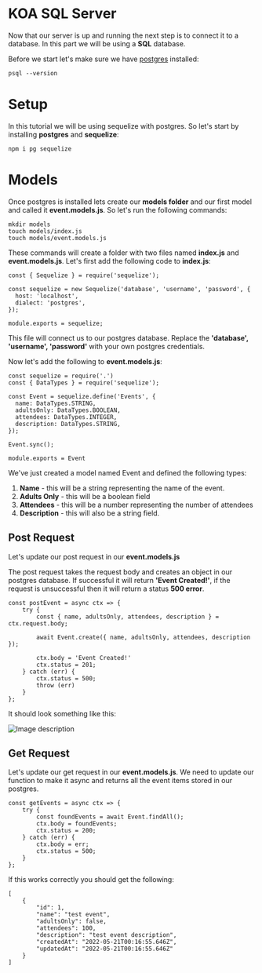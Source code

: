# KOA SQL Server
Now that our server is up and running the next step is to connect it to a database. In this part we will be using a **SQL** database.

Before we start let's make sure we have [postgres](https://postgresapp.com/downloads.html) installed:
```
psql --version
```
# Setup
In this tutorial we will be using sequelize with postgres. So let's start by installing **postgres** and **sequelize**:

```
npm i pg sequelize
```
# Models
Once postgres is installed lets create our **models folder** and our first model and called it **event.models.js**. So let's run the following commands:

```
mkdir models
touch models/index.js
touch models/event.models.js
```
These commands will create a folder with two files named **index.js** and **event.models.js**. Let's first add the following code to **index.js**:

```
const { Sequelize } = require('sequelize');

const sequelize = new Sequelize('database', 'username', 'password', {
  host: 'localhost',
  dialect: 'postgres',
});

module.exports = sequelize;
```
This file will connect us to our postgres database. Replace the **'database', 'username', 'password'** with your own postgres credentials. 

Now let's add the following to **event.models.js**:

```
const sequelize = require('.')
const { DataTypes } = require('sequelize');

const Event = sequelize.define('Events', {
  name: DataTypes.STRING,
  adultsOnly: DataTypes.BOOLEAN,
  attendees: DataTypes.INTEGER,
  description: DataTypes.STRING,
});

Event.sync();

module.exports = Event
```

We've just created a model named Event and defined the following types:

1. **Name** - this will be a string representing the name of the event.
2. **Adults Only** - this will be a boolean field 
3. **Attendees** - this will be a number representing the number of attendees
4. **Description** - this will also be a string field.

## Post Request
Let's update our post request in our **event.models.js**

The post request takes the request body and creates an object in our postgres database. If successful it will return **'Event Created!'**, if the request is unsuccessful then it will return a status **500 error**.

```
const postEvent = async ctx => {
    try {
        const { name, adultsOnly, attendees, description } = ctx.request.body;

        await Event.create({ name, adultsOnly, attendees, description });

        ctx.body = 'Event Created!'
        ctx.status = 201;
    } catch (err) {
        ctx.status = 500;
        throw (err)
    }
};
```
It should look something like this:

![Image description](https://dev-to-uploads.s3.amazonaws.com/uploads/articles/4ad3881exjy9rxez4zsg.png)


## Get Request
Let's update our get request in our **event.models.js**. We need to update our function to make it async and returns all the event items stored in our postgres.

```
const getEvents = async ctx => {
    try {
        const foundEvents = await Event.findAll();
        ctx.body = foundEvents;
        ctx.status = 200;
    } catch (err) {
        ctx.body = err;
        ctx.status = 500;
    }
};
```

If this works correctly you should get the following: 
```
[
    {
        "id": 1,
        "name": "test event",
        "adultsOnly": false,
        "attendees": 100,
        "description": "test event description",
        "createdAt": "2022-05-21T00:16:55.646Z",
        "updatedAt": "2022-05-21T00:16:55.646Z"
    }
]
```
